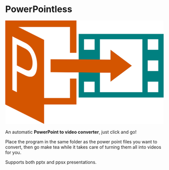 # PowerPointless

<img src="logo.svg" alt="logo" class="center"/>

An automatic **PowerPoint to video converter**, just click and go!



Place the program in the same folder as the power point files you want to convert, then go make tea while it takes care of turning them all into videos for you.



Supports both pptx and ppsx presentations.
